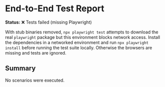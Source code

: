 # End-to-End Test Report

**Status:** ❌ Tests failed (missing Playwright)

With stub binaries removed, `npx playwright test` attempts to download the real
`playwright` package but this environment blocks network access. Install the
dependencies in a networked environment and run `npx playwright install` before
running the test suite locally. Otherwise the browsers are missing and tests are
ignored.

## Summary

No scenarios were executed.
